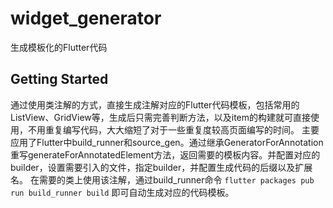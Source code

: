 # widget_generator

生成模板化的Flutter代码

## Getting Started

通过使用类注解的方式，直接生成注解对应的Flutter代码模板，包括常用的ListView、GridView等，生成后只需完善判断方法，以及item的构建就可直接使用，不用重复编写代码，大大缩短了对于一些重复度较高页面编写的时间。
主要应用了Flutter中build_runner和source_gen。通过继承GeneratorForAnnotation重写generateForAnnotatedElement方法，返回需要的模板内容。并配置对应的builder，设置需要引入的文件，指定builder，并配置生成代码的后缀以及扩展名。
在需要的类上使用该注解，通过build_runner命令
`flutter packages pub run build_runner build`
即可自动生成对应的代码模板。

